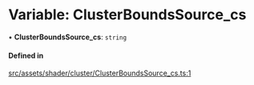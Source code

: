 # Variable: ClusterBoundsSource\_cs

• **ClusterBoundsSource\_cs**: `string`

#### Defined in

[src/assets/shader/cluster/ClusterBoundsSource_cs.ts:1](https://github.com/Orillusion/orillusion/blob/main/src/assets/shader/cluster/ClusterBoundsSource_cs.ts#L1)
